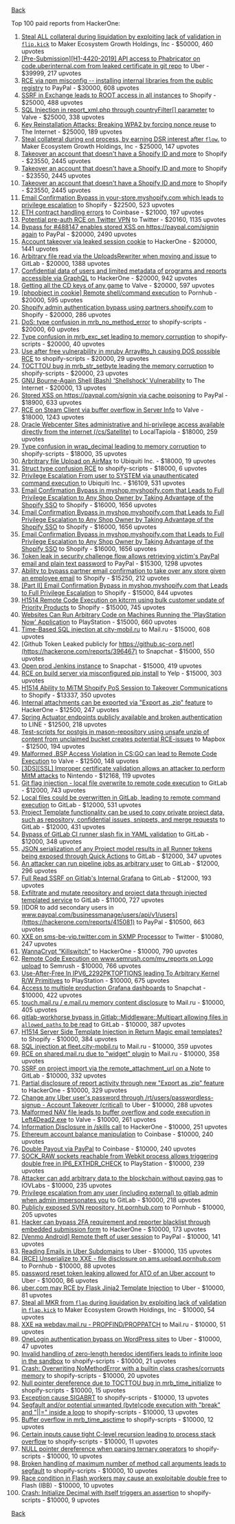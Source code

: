 [Back](../README.md)

Top 100 paid reports from HackerOne:

1. [Steal ALL collateral during liquidation by exploiting lack of validation in `flip.kick`](https://hackerone.com/reports/684092) to Maker Ecosystem Growth Holdings, Inc - $50000, 460 upvotes
2. [[Pre-Submission][H1-4420-2019] API access to Phabricator on code.uberinternal.com from leaked certificate in git repo](https://hackerone.com/reports/591813) to Uber - $39999, 217 upvotes
3. [RCE via npm misconfig -- installing internal libraries from the public registry](https://hackerone.com/reports/925585) to PayPal - $30000, 608 upvotes
4. [SSRF in Exchange leads to ROOT access in all instances](https://hackerone.com/reports/341876) to Shopify - $25000, 488 upvotes
5. [SQL Injection in report_xml.php through countryFilter[] parameter](https://hackerone.com/reports/383127) to Valve - $25000, 338 upvotes
6. [Key Reinstallation Attacks: Breaking WPA2 by forcing nonce reuse](https://hackerone.com/reports/286740) to The Internet - $25000, 189 upvotes
7. [Steal collateral during `end` process, by earning DSR interest after `flow`.](https://hackerone.com/reports/672664) to Maker Ecosystem Growth Holdings, Inc - $25000, 147 upvotes
8. [Takeover an account that doesn't have a Shopify ID and more](https://hackerone.com/reports/867513) to Shopify - $23550, 2445 upvotes
9. [Takeover an account that doesn't have a Shopify ID and more](https://hackerone.com/reports/867513) to Shopify - $23550, 2445 upvotes
10. [Takeover an account that doesn't have a Shopify ID and more](https://hackerone.com/reports/867513) to Shopify - $23550, 2445 upvotes
11. [Email Confirmation Bypass in your-store.myshopify.com which leads to privilege escalation](https://hackerone.com/reports/910300) to Shopify - $22500, 523 upvotes
12. [ETH contract handling errors](https://hackerone.com/reports/328526) to Coinbase - $21000, 197 upvotes
13. [Potential pre-auth RCE on Twitter VPN](https://hackerone.com/reports/591295) to Twitter - $20160, 1135 upvotes
14. [Bypass for #488147 enables stored XSS on https://paypal.com/signin again](https://hackerone.com/reports/510152) to PayPal - $20000, 2490 upvotes
15. [Account takeover via leaked session cookie](https://hackerone.com/reports/745324) to HackerOne - $20000, 1441 upvotes
16. [Arbitrary file read via the UploadsRewriter when moving and issue](https://hackerone.com/reports/827052) to GitLab - $20000, 1388 upvotes
17. [Confidential data of users and limited metadata of programs and reports accessible via GraphQL](https://hackerone.com/reports/489146) to HackerOne - $20000, 942 upvotes
18. [Getting all the CD keys of any game](https://hackerone.com/reports/391217) to Valve - $20000, 597 upvotes
19. [[phpobject in cookie] Remote shell/command execution](https://hackerone.com/reports/141956) to Pornhub - $20000, 595 upvotes
20. [Shopify admin authentication bypass using partners.shopify.com](https://hackerone.com/reports/270981) to Shopify - $20000, 286 upvotes
21. [DoS: type confusion in mrb_no_method_error](https://hackerone.com/reports/181871) to shopify-scripts - $20000, 60 upvotes
22. [Type confusion in mrb_exc_set leading to memory corruption](https://hackerone.com/reports/185041) to shopify-scripts - $20000, 40 upvotes
23. [Use after free vulnerability in mruby Array#to_h causing DOS possible RCE](https://hackerone.com/reports/181321) to shopify-scripts - $20000, 29 upvotes
24. [TOCTTOU bug in mrb_str_setbyte leading the memory corruption](https://hackerone.com/reports/181893) to shopify-scripts - $20000, 23 upvotes
25. [GNU Bourne-Again Shell (Bash) 'Shellshock' Vulnerability](https://hackerone.com/reports/29839) to The Internet - $20000, 13 upvotes
26. [Stored XSS on https://paypal.com/signin via cache poisoning](https://hackerone.com/reports/488147) to PayPal - $18900, 633 upvotes
27. [RCE on Steam Client via buffer overflow in Server Info](https://hackerone.com/reports/470520) to Valve - $18000, 1243 upvotes
28. [Oracle Webcenter Sites administrative and hi-privilege access available directly from the internet (/cs/Satellite)](https://hackerone.com/reports/170532) to LocalTapiola - $18000, 259 upvotes
29. [Type confusion in wrap_decimal leading to memory corruption](https://hackerone.com/reports/185051) to shopify-scripts - $18000, 35 upvotes
30. [Arbritrary file Upload on AirMax](https://hackerone.com/reports/73480) to Ubiquiti Inc. - $18000, 19 upvotes
31. [Struct type confusion RCE](https://hackerone.com/reports/181879) to shopify-scripts - $18000, 6 upvotes
32. [Privilege Escalation From user to SYSTEM via unauthenticated command execution ](https://hackerone.com/reports/544928) to Ubiquiti Inc. - $16109, 531 upvotes
33. [Email Confirmation Bypass in myshop.myshopify.com that Leads to Full Privilege Escalation to Any Shop Owner by Taking Advantage of the Shopify SSO](https://hackerone.com/reports/791775) to Shopify - $16000, 1656 upvotes
34. [Email Confirmation Bypass in myshop.myshopify.com that Leads to Full Privilege Escalation to Any Shop Owner by Taking Advantage of the Shopify SSO](https://hackerone.com/reports/791775) to Shopify - $16000, 1656 upvotes
35. [Email Confirmation Bypass in myshop.myshopify.com that Leads to Full Privilege Escalation to Any Shop Owner by Taking Advantage of the Shopify SSO](https://hackerone.com/reports/791775) to Shopify - $16000, 1656 upvotes
36. [Token leak in security challenge flow allows retrieving victim's PayPal email and plain text password](https://hackerone.com/reports/739737) to PayPal - $15300, 1298 upvotes
37. [Ability to bypass partner email confirmation to take over any store given an employee email](https://hackerone.com/reports/300305) to Shopify - $15250, 212 upvotes
38. [[Part II] Email Confirmation Bypass in myshop.myshopify.com that Leads to Full Privilege Escalation](https://hackerone.com/reports/796808) to Shopify - $15000, 844 upvotes
39. [H1514 Remote Code Execution on kitcrm using bulk customer update of Priority Products](https://hackerone.com/reports/422944) to Shopify - $15000, 745 upvotes
40. [Websites Can Run Arbitrary Code on Machines Running the 'PlayStation Now' Application](https://hackerone.com/reports/873614) to PlayStation - $15000, 660 upvotes
41. [Time-Based SQL injection at city-mobil.ru](https://hackerone.com/reports/868436) to Mail.ru - $15000, 608 upvotes
42. [Github Token Leaked publicly for https://github.sc-corp.net](https://hackerone.com/reports/396467) to Snapchat - $15000, 550 upvotes
43. [Open prod Jenkins instance](https://hackerone.com/reports/231460) to Snapchat - $15000, 419 upvotes
44. [RCE on build server via misconfigured pip install](https://hackerone.com/reports/946409) to Yelp - $15000, 303 upvotes
45. [H1514 Ability to MiTM Shopify PoS Session to Takeover Communications](https://hackerone.com/reports/423467) to Shopify - $13337, 350 upvotes
46. [Internal attachments can be exported via "Export as .zip" feature](https://hackerone.com/reports/186230) to HackerOne - $12500, 247 upvotes
47. [Spring Actuator endpoints publicly available and broken authentication](https://hackerone.com/reports/838635) to LINE - $12500, 218 upvotes
48. [Test-scripts for postgis in mason-repository using unsafe unzip of content from unclaimed bucket creates potential RCE-issues](https://hackerone.com/reports/329689) to Mapbox - $12500, 194 upvotes
49. [Malformed .BSP Access Violation in CS:GO can lead to Remote Code Execution](https://hackerone.com/reports/351014) to Valve - $12500, 148 upvotes
50. [[3DS][SSL] Improper certificate validation allows an attacker to perform MitM attacks](https://hackerone.com/reports/894922) to Nintendo - $12168, 119 upvotes
51. [Git flag injection - local file overwrite to remote code execution](https://hackerone.com/reports/658013) to GitLab - $12000, 743 upvotes
52. [Local files could be overwritten in GitLab, leading to remote command execution](https://hackerone.com/reports/587854) to GitLab - $12000, 531 upvotes
53. [Project Template functionality can be used to copy private project data, such as repository, confidential issues, snippets, and merge requests](https://hackerone.com/reports/689314) to GitLab - $12000, 431 upvotes
54. [Bypass of GitLab CI runner slash fix in YAML validation](https://hackerone.com/reports/409395) to GitLab - $12000, 348 upvotes
55. [JSON serialization of any Project model results in all Runner tokens being exposed through Quick Actions](https://hackerone.com/reports/509924) to GitLab - $12000, 347 upvotes
56. [An attacker can run pipeline jobs as arbitrary user](https://hackerone.com/reports/894569) to GitLab - $12000, 296 upvotes
57. [Full Read SSRF on Gitlab's Internal Grafana](https://hackerone.com/reports/878779) to GitLab - $12000, 193 upvotes
58. [Exfiltrate and mutate repository and project data through injected templated service](https://hackerone.com/reports/446585) to GitLab - $11000, 727 upvotes
59. [IDOR to add secondary users in www.paypal.com/businessmanage/users/api/v1/users](https://hackerone.com/reports/415081) to PayPal - $10500, 663 upvotes
60. [XXE on sms-be-vip.twitter.com in SXMP Processor](https://hackerone.com/reports/248668) to Twitter - $10080, 247 upvotes
61. [WannaCrypt “Killswitch”](https://hackerone.com/reports/228648) to HackerOne - $10000, 790 upvotes
62. [Remote Code Execution on www.semrush.com/my_reports on Logo upload](https://hackerone.com/reports/403417) to Semrush - $10000, 766 upvotes
63. [Use-After-Free In IPV6_2292PKTOPTIONS leading To Arbitrary Kernel R/W Primitives](https://hackerone.com/reports/826026) to PlayStation - $10000, 675 upvotes
64. [Access to multiple production Grafana dashboards](https://hackerone.com/reports/663628) to Snapchat - $10000, 422 upvotes
65. [touch.mail.ru / e.mail.ru memory content disclosure](https://hackerone.com/reports/513236) to Mail.ru - $10000, 405 upvotes
66. [gitlab-workhorse bypass in Gitlab::Middleware::Multipart allowing files in `allowed_paths` to be read](https://hackerone.com/reports/850447) to GitLab - $10000, 387 upvotes
67. [H1514 Server Side Template Injection in Return Magic email templates?](https://hackerone.com/reports/423541) to Shopify - $10000, 384 upvotes
68. [SQL injection at fleet.city-mobil.ru](https://hackerone.com/reports/881901) to Mail.ru - $10000, 359 upvotes
69. [RCE on shared.mail.ru due to "widget" plugin](https://hackerone.com/reports/518637) to Mail.ru - $10000, 358 upvotes
70. [SSRF on project import via the remote_attachment_url on a Note](https://hackerone.com/reports/826361) to GitLab - $10000, 332 upvotes
71. [Partial disclosure of report activity through new "Export as .zip" feature](https://hackerone.com/reports/182358) to HackerOne - $10000, 329 upvotes
72. [Change any Uber user's password through /rt/users/passwordless-signup - Account Takeover (critical)](https://hackerone.com/reports/143717) to Uber - $10000, 288 upvotes
73. [Malformed NAV file leads to buffer overflow and code execution in Left4Dead2.exe](https://hackerone.com/reports/542180) to Valve - $10000, 261 upvotes
74. [Information Disclosure in /skills call](https://hackerone.com/reports/188719) to HackerOne - $10000, 251 upvotes
75. [Ethereum account balance manipulation](https://hackerone.com/reports/300748) to Coinbase - $10000, 240 upvotes
76. [Double Payout via PayPal](https://hackerone.com/reports/307239) to Coinbase - $10000, 240 upvotes
77. [SOCK_RAW sockets reachable from Webkit process allows triggering double free in IP6_EXTHDR_CHECK](https://hackerone.com/reports/943231) to PlayStation - $10000, 239 upvotes
78. [Attacker can add arbitrary data to the blockchain without paying gas](https://hackerone.com/reports/396954) to IOVLabs - $10000, 235 upvotes
79. [Privilege escalation from any user (including external) to gitlab admin when admin impersonates you](https://hackerone.com/reports/493324) to GitLab - $10000, 218 upvotes
80. [Publicly exposed SVN repository, ht.pornhub.com](https://hackerone.com/reports/72243) to Pornhub - $10000, 205 upvotes
81. [Hacker can bypass 2FA requirement and reporter blacklist through embedded submission form](https://hackerone.com/reports/418767) to HackerOne - $10000, 173 upvotes
82. [[Venmo Android] Remote theft of user session](https://hackerone.com/reports/401940) to PayPal - $10000, 141 upvotes
83. [Reading Emails in Uber Subdomains](https://hackerone.com/reports/156536) to Uber - $10000, 135 upvotes
84. [[RCE] Unserialize to XXE - file disclosure on ams.upload.pornhub.com](https://hackerone.com/reports/142562) to Pornhub - $10000, 88 upvotes
85. [password reset token leaking allowed for ATO of an Uber account](https://hackerone.com/reports/173551) to Uber - $10000, 86 upvotes
86. [uber.com may RCE by Flask Jinja2 Template Injection](https://hackerone.com/reports/125980) to Uber - $10000, 81 upvotes
87. [Steal all MKR from `flap` during liquidation by exploiting lack of validation in `flap.kick`](https://hackerone.com/reports/684152) to Maker Ecosystem Growth Holdings, Inc - $10000, 54 upvotes
88. [XXE на webdav.mail.ru -  PROPFIND/PROPPATCH](https://hackerone.com/reports/758978) to Mail.ru - $10000, 51 upvotes
89. [OneLogin authentication bypass on WordPress sites](https://hackerone.com/reports/136169) to Uber - $10000, 47 upvotes
90. [Invalid handling of zero-length heredoc identifiers leads to infinite loop in the sandbox](https://hackerone.com/reports/187305) to shopify-scripts - $10000, 21 upvotes
91. [Crash: Overwriting NoMethodError with a builtin class crashes/corrupts memory](https://hackerone.com/reports/186723) to shopify-scripts - $10000, 20 upvotes
92. [Null pointer dereference due to TOCTTOU bug in mrb_time_initialize](https://hackerone.com/reports/182274) to shopify-scripts - $10000, 15 upvotes
93. [Exception cause SIGABRT](https://hackerone.com/reports/180977) to shopify-scripts - $10000, 13 upvotes
94. [Segfault and/or potential unwanted (byte)code execution with "break" and "||=" inside a loop](https://hackerone.com/reports/183356) to shopify-scripts - $10000, 13 upvotes
95. [Buffer overflow in mrb_time_asctime](https://hackerone.com/reports/188326) to shopify-scripts - $10000, 12 upvotes
96. [Certain inputs cause tight C-level recursion leading to process stack overflow](https://hackerone.com/reports/189633) to shopify-scripts - $10000, 11 upvotes
97. [NULL pointer dereference when parsing ternary operators](https://hackerone.com/reports/181677) to shopify-scripts - $10000, 10 upvotes
98. [Broken handling of maximum number of method call arguments leads to segfault](https://hackerone.com/reports/182484) to shopify-scripts - $10000, 10 upvotes
99. [Race condition in Flash workers may cause an exploitabl​e double free](https://hackerone.com/reports/37240) to Flash (IBB) - $10000, 10 upvotes
100. [Crash: Initialize Decimal with itself triggers an assertion](https://hackerone.com/reports/185775) to shopify-scripts - $10000, 9 upvotes


[Back](../README.md)